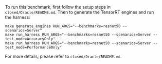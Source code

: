 To run this benchmark, first follow the setup steps in `closed/Oracle/README.md`. Then to generate the TensorRT engines and run the harness:

```
make generate_engines RUN_ARGS="--benchmarks=resnet50 --scenarios=Server"
make run_harness RUN_ARGS="--benchmarks=resnet50 --scenarios=Server --test_mode=AccuracyOnly"
make run_harness RUN_ARGS="--benchmarks=resnet50 --scenarios=Server --test_mode=PerformanceOnly"
```

For more details, please refer to `closed/Oracle/README.md`.